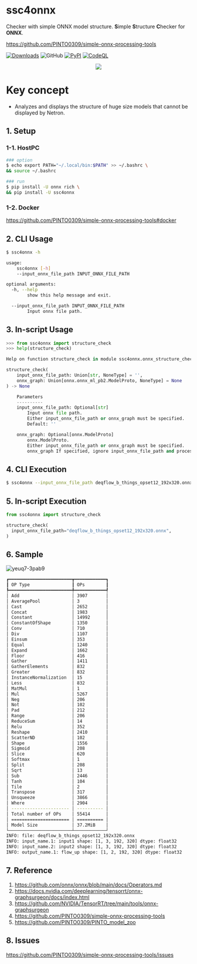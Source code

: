 # ssc4onnx
Checker with simple ONNX model structure. **S**imple **S**tructure **C**hecker for **ONNX**.

https://github.com/PINTO0309/simple-onnx-processing-tools

[![Downloads](https://static.pepy.tech/personalized-badge/ssc4onnx?period=total&units=none&left_color=grey&right_color=brightgreen&left_text=Downloads)](https://pepy.tech/project/ssc4onnx) ![GitHub](https://img.shields.io/github/license/PINTO0309/ssc4onnx?color=2BAF2B) [![PyPI](https://img.shields.io/pypi/v/ssc4onnx?color=2BAF2B)](https://pypi.org/project/ssc4onnx/) [![CodeQL](https://github.com/PINTO0309/ssc4onnx/workflows/CodeQL/badge.svg)](https://github.com/PINTO0309/ssc4onnx/actions?query=workflow%3ACodeQL)

<p align="center">
  <img src="https://user-images.githubusercontent.com/33194443/170718388-a30d9c72-be08-4d13-b3e6-d089fe3f93da.png" />
</p>

# Key concept
- Analyzes and displays the structure of huge size models that cannot be displayed by Netron.

## 1. Setup

### 1-1. HostPC
```bash
### option
$ echo export PATH="~/.local/bin:$PATH" >> ~/.bashrc \
&& source ~/.bashrc

### run
$ pip install -U onnx rich \
&& pip install -U ssc4onnx
```
### 1-2. Docker
https://github.com/PINTO0309/simple-onnx-processing-tools#docker

## 2. CLI Usage
```bash
$ ssc4onnx -h

usage:
    ssc4onnx [-h]
    --input_onnx_file_path INPUT_ONNX_FILE_PATH

optional arguments:
  -h, --help
        show this help message and exit.

  --input_onnx_file_path INPUT_ONNX_FILE_PATH
        Input onnx file path.
```

## 3. In-script Usage
```python
>>> from ssc4onnx import structure_check
>>> help(structure_check)

Help on function structure_check in module ssc4onnx.onnx_structure_check:

structure_check(
    input_onnx_file_path: Union[str, NoneType] = '',
    onnx_graph: Union[onnx.onnx_ml_pb2.ModelProto, NoneType] = None
) -> None

    Parameters
    ----------
    input_onnx_file_path: Optional[str]
        Input onnx file path.
        Either input_onnx_file_path or onnx_graph must be specified.
        Default: ''

    onnx_graph: Optional[onnx.ModelProto]
        onnx.ModelProto.
        Either input_onnx_file_path or onnx_graph must be specified.
        onnx_graph If specified, ignore input_onnx_file_path and process onnx_graph.
```

## 4. CLI Execution
```bash
$ ssc4onnx --input_onnx_file_path deqflow_b_things_opset12_192x320.onnx
```

## 5. In-script Execution
```python
from ssc4onnx import structure_check

structure_check(
  input_onnx_file_path="deqflow_b_things_opset12_192x320.onnx",
)
```

## 6. Sample
![yeuq7-3pab9](https://user-images.githubusercontent.com/33194443/170716241-1b0aaf0d-ea36-4508-b8ba-1e076e648a2e.gif)

```bash
┏━━━━━━━━━━━━━━━━━━━━━━━━┳━━━━━━━━━━━━┓
┃ OP Type                ┃ OPs        ┃
┡━━━━━━━━━━━━━━━━━━━━━━━━╇━━━━━━━━━━━━┩
│ Add                    │ 3907       │
│ AveragePool            │ 3          │
│ Cast                   │ 2652       │
│ Concat                 │ 1983       │
│ Constant               │ 14992      │
│ ConstantOfShape        │ 1350       │
│ Conv                   │ 710        │
│ Div                    │ 1107       │
│ Einsum                 │ 353        │
│ Equal                  │ 1240       │
│ Expand                 │ 1662       │
│ Floor                  │ 416        │
│ Gather                 │ 1411       │
│ GatherElements         │ 832        │
│ Greater                │ 832        │
│ InstanceNormalization  │ 15         │
│ Less                   │ 832        │
│ MatMul                 │ 1          │
│ Mul                    │ 5267       │
│ Neg                    │ 206        │
│ Not                    │ 102        │
│ Pad                    │ 212        │
│ Range                  │ 206        │
│ ReduceSum              │ 14         │
│ Relu                   │ 352        │
│ Reshape                │ 2410       │
│ ScatterND              │ 102        │
│ Shape                  │ 1556       │
│ Sigmoid                │ 208        │
│ Slice                  │ 620        │
│ Softmax                │ 1          │
│ Split                  │ 208        │
│ Sqrt                   │ 13         │
│ Sub                    │ 2446       │
│ Tanh                   │ 104        │
│ Tile                   │ 2          │
│ Transpose              │ 317        │
│ Unsqueeze              │ 3866       │
│ Where                  │ 2904       │
│ ---------------------- │ ---------- │
│ Total number of OPs    │ 55414      │
│ ====================== │ ========== │
│ Model Size             │ 37.2MiB    │
└────────────────────────┴────────────┘
INFO: file: deqflow_b_things_opset12_192x320.onnx
INFO: input_name.1: input1 shape: [1, 3, 192, 320] dtype: float32
INFO: input_name.2: input2 shape: [1, 3, 192, 320] dtype: float32
INFO: output_name.1: flow_up shape: [1, 2, 192, 320] dtype: float32
```

## 7. Reference
1. https://github.com/onnx/onnx/blob/main/docs/Operators.md
2. https://docs.nvidia.com/deeplearning/tensorrt/onnx-graphsurgeon/docs/index.html
3. https://github.com/NVIDIA/TensorRT/tree/main/tools/onnx-graphsurgeon
4. https://github.com/PINTO0309/simple-onnx-processing-tools
5. https://github.com/PINTO0309/PINTO_model_zoo

## 8. Issues
https://github.com/PINTO0309/simple-onnx-processing-tools/issues
